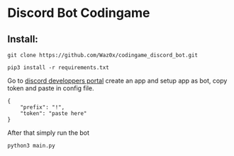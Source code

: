 # Discord Bot Codingame

## Install:
``git clone https://github.com/Waz0x/codingame_discord_bot.git``

``pip3 install -r requirements.txt``

Go to [discord developpers portal](https://discord.com/developers/applications) create an app and setup app as bot, copy token and paste in config file.

```
{
    "prefix": "!",
    "token": "paste here"
}
```

After that simply run the bot

``python3 main.py``
